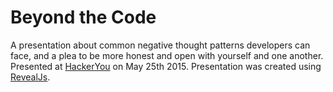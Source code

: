# Beyond the Code
A presentation about common negative thought patterns developers can face, and a plea to be more honest and open with yourself and one another. Presented at [HackerYou](http://hackeryou.com/) on May 25th 2015. Presentation was created using [RevealJs](https://github.com/hakimel/reveal.js).